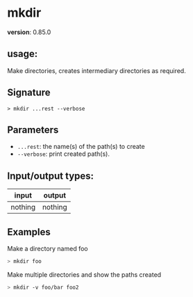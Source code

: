 # mkdir

**version**: 0.85.0

## **usage**:

Make directories, creates intermediary directories as required.

## Signature

`> mkdir ...rest --verbose`

## Parameters

- `...rest`: the name(s) of the path(s) to create
- `--verbose`: print created path(s).

## Input/output types:

| input   | output  |
| ------- | ------- |
| nothing | nothing |

## Examples

Make a directory named foo

```bash
> mkdir foo
```

Make multiple directories and show the paths created

```bash
> mkdir -v foo/bar foo2
```
